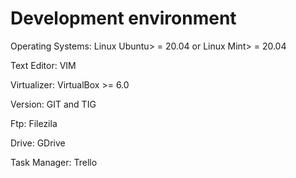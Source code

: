 # Development environment

Operating Systems: Linux Ubuntu> = 20.04 or Linux Mint> = 20.04

Text Editor: VIM

Virtualizer: VirtualBox >= 6.0

Version: GIT and TIG

Ftp: Filezila

Drive: GDrive

Task Manager: Trello
